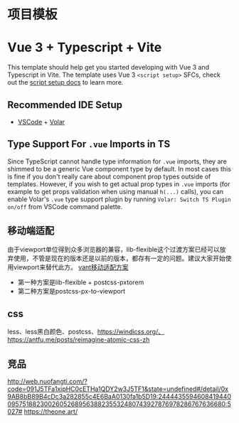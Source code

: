 # 项目模板
# Vue 3 + Typescript + Vite

This template should help get you started developing with Vue 3 and Typescript in Vite. The template uses Vue 3 `<script setup>` SFCs, check out the [script setup docs](https://v3.vuejs.org/api/sfc-script-setup.html#sfc-script-setup) to learn more.

## Recommended IDE Setup

- [VSCode](https://code.visualstudio.com/) + [Volar](https://marketplace.visualstudio.com/items?itemName=johnsoncodehk.volar)

## Type Support For `.vue` Imports in TS

Since TypeScript cannot handle type information for `.vue` imports, they are shimmed to be a generic Vue component type by default. In most cases this is fine if you don't really care about component prop types outside of templates. However, if you wish to get actual prop types in `.vue` imports (for example to get props validation when using manual `h(...)` calls), you can enable Volar's `.vue` type support plugin by running `Volar: Switch TS Plugin on/off` from VSCode command palette.

## 移动端适配

由于viewport单位得到众多浏览器的兼容，lib-flexible这个过渡方案已经可以放弃使用，不管是现在的版本还是以前的版本，都存有一定的问题。建议大家开始使用viewport来替代此方。
[vant移动适配方案](https://vant-contrib.gitee.io/vant/#/zh-CN/advanced-usage)

- 第一种方案是lib-flexible + postcss-pxtorem
- 第二种方案是postcss-px-to-viewport

## css

less、less黑白颜色、postcss、<https://windicss.org/、https://antfu.me/posts/reimagine-atomic-css-zh>

## 竞品

<http://web.nuofangti.com/?code=091J5TFa1xipHC0cETHa1QDY2w3J5TF1&state=undefined#/detail/0x9AB8bB89B4cDc3a282855c4E6BaA0130fa1b5D19:24444355946084194400957518823002605268956388235532480743927876978286767636680:5027#>
<https://theone.art/>
